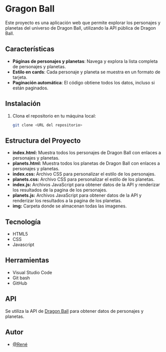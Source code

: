 # Gragon Ball

Este proyecto es una aplicación web que permite explorar los personajes y planetas del universo de Dragon Ball, utilizando la API pública de Dragon Ball.


## Características

- **Páginas de personajes y planetas**: Navega y explora la lista completa de personajes y planetas.
- **Estilo en cards**: Cada personaje y planeta se muestra en un formato de tarjeta.
- **Paginación automática**: El código obtiene todos los datos, incluso si están paginados.


## Instalación

1. Clona el repositorio en tu máquina local:
   ```bash
   git clone <URL del repositorio>


## Estructura del Proyecto

- **index.html:** Muestra todos los personajes de Dragon Ball con enlaces a personajes y planetas.
- **planets.html:** Muestra todos los planetas de Dragon Ball con enlaces a personajes y planetas.
- **index.css:** Archivo CSS para personalizar el estilo de los personajes.
- **planets.css:** Archivo CSS para personalizar el estilo de los planetas.
- **index.js:** Archivos JavaScript para obtener datos de la API y renderizar los resultados de la pagina de los personajes.
- **planets.js:** Archivos JavaScript para obtener datos de la API y renderizar los resultados a la pagina de los planetas.
- **img:** Carpeta donde se almacenan todas las imagenes.


## Tecnología

- HTML5
- CSS
- Javascript


## Herramientas

- Visual Studio Code
- Git bash
- GitHub


## API

Se utiliza la API de [Dragon Ball](https://web.dragonball-api.com/) para obtener datos de personajes y planetas.


## Autor

- [@René](https://github.com/mrene42)